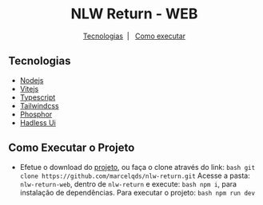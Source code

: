 <h1 align="center"> NLW Return - WEB </h1>

<p align="center">
    <a href="#tecnologias">Tecnologias</a>&nbsp;&nbsp|&nbsp;&nbsp
    <a href="#como-executar-o-projeto">Como executar</a>
</p>

## Tecnologias
- [Nodejs](https://nodejs.org/en/)
- [Vitejs](https://vitejs.dev/)
- [Typescript](https://www.typescriptlang.org/)
- [Tailwindcss](https://tailwindcss.com)
- [Phosphor](https://phosphoricons.com)
- [Hadless Ui](https://headlessui.dev/)

## Como Executar o Projeto
- Efetue o download do [projeto](https://github.com/marcelqds/nlw-return/archive/refs/heads/main.zip), ou faça o clone através do link:
    ```bash git clone https://github.com/marcelqds/nlw-return.git```
    Acesse a pasta: `nlw-return-web`, dentro de `nlw-return` e execute: ```bash npm i```, para instalação de dependências.
    Para executar o projeto: ```bash npm run dev```
